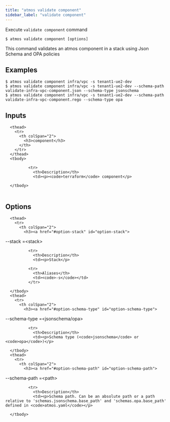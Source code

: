 ```yaml
---
title: "atmos validate component"
sidebar_label: "validate component"
---
```


Execute `validate component` command

```shell
$ atmos validate component [options]
```

This command validates an atmos component in a stack using Json Schema and OPA policies
## Examples

```shell
$ atmos validate component infra/vpc -s tenant1-ue2-dev
$ atmos validate component infra/vpc -s tenant1-ue2-dev --schema-path validate-infra-vpc-component.json --schema-type jsonschema
$ atmos validate component infra/vpc -s tenant1-ue2-dev --schema-path validate-infra-vpc-component.rego --schema-type opa
```

## Inputs


<table className="reference-table">
  
      <thead>
        <tr>
          <th colSpan="2">
            <h3>component</h3>
          </th>
        </tr>
      </thead>
      <tbody>
        
              <tr>
                <th>Description</th>
                <td><p><code>terraform</code> component</p>
</td>
              </tr>
            
      </tbody>
</table>



## Options


<table className="reference-table">
  
      <thead>
        <tr>
          <th colSpan="2">
            <h3><a href="#option-stack" id="option-stack">
  --stack
  <span class="option-spec"> =&lt;stack&gt;</span>
</a></h3>
          </th>
        </tr>
      </thead>
      <tbody>
        
              <tr>
                <th>Description</th>
                <td><p>Stack</p>
</td>
              </tr>
             
              <tr>
                <th>Aliases</th>
                <td><code>-s</code></td>
              </tr>
             
      </tbody>
      <thead>
        <tr>
          <th colSpan="2">
            <h3><a href="#option-schema-type" id="option-schema-type">
  --schema-type
  <span class="option-spec"> =&lt;jsonschema/opa&gt;</span>
</a></h3>
          </th>
        </tr>
      </thead>
      <tbody>
        
              <tr>
                <th>Description</th>
                <td><p>Schema type (<code>jsonschema</code> or <code>opa</code>)</p>
</td>
              </tr>
              
      </tbody>
      <thead>
        <tr>
          <th colSpan="2">
            <h3><a href="#option-schema-path" id="option-schema-path">
  --schema-path
  <span class="option-spec"> =&lt;path&gt;</span>
</a></h3>
          </th>
        </tr>
      </thead>
      <tbody>
        
              <tr>
                <th>Description</th>
                <td><p>Schema path. Can be an absolute path or a path relative to 'schemas.jsonschema.base_path' and 'schemas.opa.base_path' defined in <code>atmos.yaml</code></p>
</td>
              </tr>
              
      </tbody>
</table>

